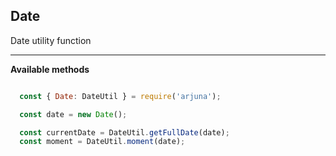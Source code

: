 ## Date

Date utility function

---

**Available methods**
```js

  const { Date: DateUtil } = require('arjuna');

  const date = new Date();

  const currentDate = DateUtil.getFullDate(date);
  const moment = DateUtil.moment(date);
  
```

